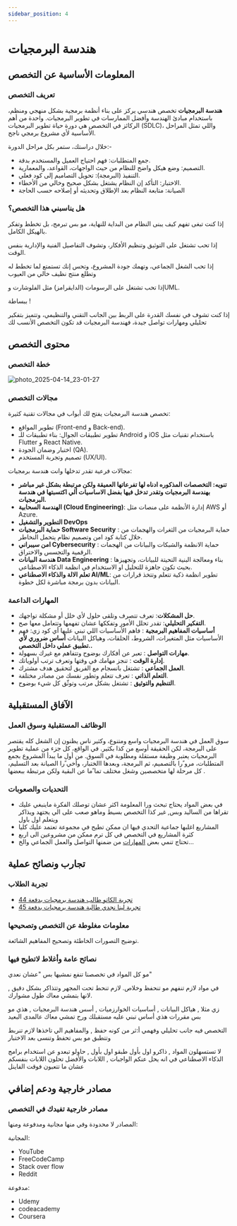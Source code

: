 ```yaml
---
sidebar_position: 4
---
```


# هندسة البرمجيات

## المعلومات الأساسية عن التخصص
### تعريف التخصص 
**هندسة البرمجيات** تخصص هندسي يركز على بناء أنظمة برمجية بشكل منهجي ومنظم، باستخدام مبادئ الهندسة وأفضل الممارسات في تطوير البرمجيات.
واحدة من أهم الركائز في التخصص هي دورة حياة تطوير البرمجيات (SDLC)، واللي تمثل المراحل الأساسية لأي مشروع برمجي ناجح.

خلال دراستك، ستمر بكل مراحل الدورة:-
- جمع المتطلبات: فهم احتياج العميل والمستخدم بدقة.
-	التصميم: وضع هيكل واضح للنظام من حيث الواجهات، القواعد، والمعمارية.
-	التنفيذ (البرمجة): تحويل التصاميم إلى كود فعلي.
-	الاختبار: التأكد إن النظام يشتغل بشكل صحيح وخالي من الأخطاء.
-	الصيانة: متابعة النظام بعد الإطلاق وتحديثه أو إصلاحه حسب الحاجة

### هل يناسبني هذا التخصص؟  
إذا كنت تبغى تفهم كيف يبنى النظام من البداية للنهاية، مو بس تبرمج، بل تخطط وتفكر بالهيكل الكامل.
 
إذا تحب تشتغل على التوثيق وتنظيم الأفكار، وتشوف التفاصيل الفنية والإدارية بنفس الوقت.
 
إذا تحب الشغل الجماعي، وتهمك جودة المشروع، وتحس إنك تستمتع لما تخطط له وتطلع منتج نظيف خالي من العيوب
 
إذا تحب تشتغل على الرسومات (الدايقرامز) مثل الفلوشارت وUML.

ببساطة ! 

إذا كنت تشوف في نفسك القدرة على الربط بين الجانب التقني والتنظيمي، وتتميز بتفكير تحليلي ومهارات تواصل جيدة، فهندسة البرمجيات قد تكون التخصص الأنسب لك


## محتوى التخصص

### خطة التخصص  
 ![photo_2025-04-14_23-01-27](https://github.com/user-attachments/assets/ad64af46-8413-44c4-a4c2-884062cf292a)


### مجالات التخصص  
تخصص هندسة البرمجيات يفتح لك أبواب في مجالات تقنية كثيرة:

 - تطوير المواقع (Front-end و Back-end).
 - تطوير تطبيقات الجوال: بناء تطبيقات للـ Android و iOS باستخدام تقنيات مثل Flutter و React Native.
 - اختبار وضمان الجودة (QA).
 - تصميم وتجربة المستخدم (UX/UI).

مجالات فرعية تقدر تدخلها وانت هندسة برمجيات:
* **تنويه: التخصصات المذكوره ادناه لها تفرعاتها العميقة ولكن مرتبطة بشكل غير مباشر بهندسة البرمجيات وتقدر تدخل فيها بفضل الاساسيات ألي اكتسبتها في هندسة البرمجيات.**
* **الهندسة السحابية (Cloud Engineering)**: إدارة الأنظمة على منصات مثل AWS أو Azure.
* **التطوير والتشغيل DevOps**
* **حماية البرمجيات Software Security** : حماية البرمجيات من الثغرات والهجمات من خلال كتابة كود امن وتصميم نظام يتحمل النخاطر.
* **امن سيبراني Cybersecurity** : حماية الانظمة والشبكات والبيانات من الهجمات الرقمية والتجسس والاختراق.
* **هندسة البيانات Data Engineering** : بناء ومعالجة البنية التحيتة للبيانات، وتجهيزها بحيث تكون جاهزة للتحليل او الاستخدام في انظمة الذكاء الاصطناعي.
* **تعلم الالة والذكاء الاصطناعي AI/ML**: تطوير انظمة ذكية تتعلم وتتخذ قرارات من البيانات بدون برمجة مباشرة لكل خطوة.


### المهارات الداعمة  
* **حل المشكلات**: تعرف تتصرف وتلقى حلول لأي خلل أو مشكلة تواجهك.
* **التفكير التحليلي**: تقدر تحلل الأمور وتفككها عشان تفهمها وتتعامل معها صح.
* **أساسيات المفاهيم البرمجية** : فاهم الأساسيات اللي تبني عليها أي كود زي: فهم الأساسيات مثل المتغيرات، الشروط، الحلقات، وهياكل البيانات **أساس ضروري لأي تطبيق عملي داخل التخصص..**
* **مهارات التواصل** : تعبر عن أفكارك بوضوح وتتفاهم مع غيرك بسهولة.
* **إدارة الوقت** : تنجز مهامك في وقتها وتعرف ترتب أولوياتك.
* **العمل الجماعي** : تشتغل بانسجام مع الفريق لتحقيق هدف مشترك.
* **التعلم الذاتي** : تعرف تتعلم وتطور نفسك من مصادر مختلفة.
* **التنظيم والتوثيق** : تشتغل بشكل مرتب وتوثّق كل شيء بوضوح.



## الآفاق المستقبلية
### الوظائف المستقبلية وسوق العمل  
سوق العمل في هندسة البرمجيات واسع ومتنوع، وكثير ناس يظنون إن الشغل كله يقتصر على البرمجة، لكن الحقيقة أوسع
من كذا بكثير.
في الواقع، كل جزء من عملية تطوير البرمجيات يعتبر وظيفة مستقلة ومطلوبة في السوق. من أول ما يبدأ المشروع بجمع
المتطلبات، مرو ًرا بالتصميم، ثم البرمجة، وبعدها االختبار، وأخي ًرا الصيانة بعد التسليم، كل مرحلة لها متخصصين وشغل
مختلف تما ًما عن البقية ولكن مرتبطة ببعضها .

### التحديات والصعوبات  
- في بعض المواد يحتاج تبحث ورا المعلومة اكثر عشان توصلك الفكرة ماينبغي عليك تقراها من الساليد وبس, غير
كذا التخصص بسيط وماهو صعب على الي يجتهد ويذاكر ويتعلم اول باول
- المشاريع اغلبها جماعية التحدي فيها ان ممكن تطيح في مجموعة تعتمد عليك كليا
- كثرة المشاريع في التخصص في كل ترم ممكن من مشروعين الى اربع
- تحتاج تنمي بعض [المهارات](#المهارات-الداعمة) من ضمنها التواصل والعمل الجماعي والخ...

## تجارب ونصائح عملية
### تجربة الطلاب  
- [تجربة الكاتو طالب هندسة برمجيات بدفعة 44](https://uqucc-majors.sb.sa/blog/se-exp/elcato)
- [تجربة لينا نجدي طالبة هندسة برمجيات بدفعة 45](https://uqucc-majors.sb.sa/blog/se-exp/Lina)
### معلومات مغلوطة عن التخصص وتصحيحها  
توضيح التصورات الخاطئة وتصحيح المفاهيم الشائعة.

### نصائح عامة وأغلاط لاتطيح فيها  
مو كل المواد في تخصصنا تنفع نمشيها بس "عشان نعدي"

في مواد لازم تنفهم مو تنحفظ وخلاص. لازم تنحط تحت المجهر وتتذاكر بشكل دقيق , لانها بتمشي معاك طول مشوارك.

زي مثلا , هياكل البيانات , أساسيات الخوارزميات , أسس هندسة البرمجيات , هذي مو بس مقررات هذي أساس تبني عليه مستقبلك ورح تمشي معاك عالمدى البعيد

التخصص فيه جانب تحليلي وفهمي أ:ثر من كونه حفظ , والمفاهيم الي تاخذها لازم تنربط وتتطبق مو بس تحفظ وتنسى بعد الاختبار

لا تستسهلون المواد , ذاكرو اول بأول طبقو اول بأول , حاولو تبعدو عن استخدام برامج الذكاء الاصطناعي في انه يحل عنكم الواجبات , اللابات والأفضل تحلون اللابات بنفسكم عشان ما تتعبون فوقت الفاينل

## مصادر خارجية ودعم إضافي

### مصادر خارجية تفيدك في التخصص  
المصادر لا محدودة وفي منها مجانية ومدفوعة ومنها:

المجانية:

- YouTube 
- FreeCodeCamp
- Stack over flow
- Reddit

مدفوعة:

- Udemy
- codeacademy
- Coursera  

